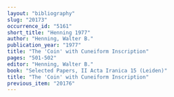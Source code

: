 ```yaml
---
layout: "bibliography"
slug: "20173"
occurrence_id: "5161"
short_title: "Henning 1977"
author: "Henning, Walter B."
publication_year: "1977"
title: "The 'Coin' with Cuneiform Inscription"
pages: "501-502"
editor: "Henning, Walter B."
book: "Selected Papers, II Acta Iranica 15 (Leiden)"
title: "The 'Coin' with Cuneiform Inscription"
previous_item: "20176"
---
```

